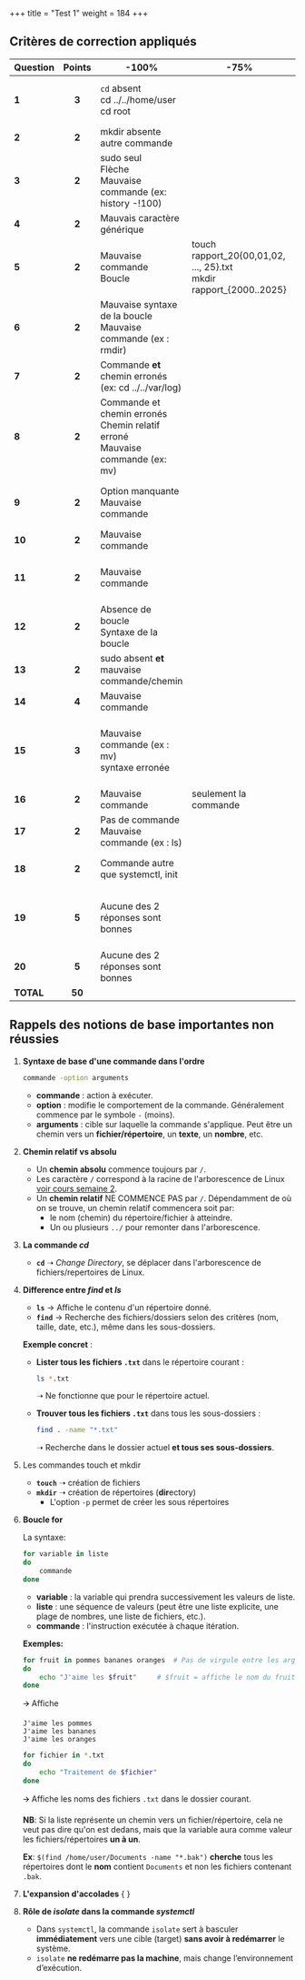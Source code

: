 +++
title = "Test 1"
weight = 184
+++

## Critères de correction appliqués

| Question | Points | -100% | -75% | -50% | -25% | Réponses |
|----------|:--------:|--------|--------|--------|--------|----------|
| **1** | **3** | `cd` absent <br>cd ../../home/user<br>cd root| | cd /home/user <br> cd /home <br>~ <br>cd /~ |  | cd ~ |
| **2** | **2** | mkdir absente <br> autre commande | | mkdir /home/user/projets/python/scripts <br> mkdir projets/python/scripts | mkdir -p /home/user/projets/python/scripts | mkdir -p projets/python/scripts |
| **3** | **2** | sudo seul <br>Flèche <br> Mauvaise commande (ex: history -!100)| | history !sudo | | !sudo <br> sud tab |
| **4** | **2** | Mauvais caractère générique | | find -name <br> pas assez de `?` | 8 `?` | ls log?????.txt <br> ls-l log?????.txt |
| **5** | **2** | Mauvaise commande<br> Boucle  | touch rapport_20{00,01,02, ..., 25}.txt <br> mkdir rapport_{2000..2025} | touch /rapport_20{00..25}<br> touch rapport_20{00..25} | Toutes les années<br> Extension manquante | touch rapport_{2000..2025}.txt <br> touch rapport_20{00..25}.txt |
| **6** | **2** | Mauvaise syntaxe de la boucle <br> Mauvaise commande (ex : rmdir) | | Mauvais chemin<br>pas reutiliser la variable | | for i in /home/user/Documents/*.bak; do rm "$i"; done |
| **7** | **2** | Commande **et** chemin erronés (ex: cd ../../var/log)| | Mauvais chemin relatif (ex: ls ../../var/log) <br>  Mauvaise commande et bon chemin (ex: cd /var/log)| | ls /var/log <br> ls -l /var/log |
| **8** | **2** | Commande et chemin erronés <br>Chemin relatif erroné<br> Mauvaise commande (ex: mv)| | cd /home/user/Documents/projets/developpement/scripts<br>cd /developpement/scripts <br>cd developpement| | cd developpement/scripts |
| **9** | **2** | Option manquante<br> Mauvaise commande | | head -15 data.csv | | head -n 15 data.csv <br> head data.csv -n 15<br>head -15 data.csv<br>head 15 data.csv |
| **10** | **2** | Mauvaise commande | | tail -n 10 data.csv <br> tail 10 data.csv| | tail data.csv | 
| **11** | **2** | Mauvaise commande | | history !-2 <br> history !49<br> history 49<br>!2| | !-2<br> !49 <br>!48 |
| **12** | **2** | Absence de boucle<br> Syntaxe de la boucle | | Mauvaise extension<br> Mauvais chemin<br> Mauvaise commande | | for i in *.log; do echo $i; done |
| **13** | **2** | sudo absent **et** mauvaise commande/chemin| | sudo absent + rm + chemin <br>sudo présent + chemin, mais mauvaise commande (ex : rmdir) | | sudo rm /etc/secret.conf |
| **14** | **4** | Mauvaise commande | | ls *.log *.txt *.csv<br>ls -name {*.log, *.txt, *.csv}| | ls *.{log,txt,csv}<br> ls *{.log,.txt,.csv}|
| **15** | **3** | Mauvaise commande (ex : mv) <br> syntaxe erronée| | syntaxe `cp` inversée<br>Toutes les années<br> copy backup_{2000 .. 2025}.tar /mnt/archives/<br>Extension manquante | | cp backup_{2000..2025}.tar /mnt/archives <br> cp backup_20{00..25}.tar /mnt/archives <br>cp backup_{2000..2025}.{b,t}ar /mnt/archives|
| **16** | **2** | Mauvaise commande |seulement la commande | Tous les noms <br> Extension manquante | Nombres impairs| mv config-{2,4,6,8,10}.txt configs/ |
| **17** | **2** | Pas de commande<br>Mauvaise commande (ex : ls) | | Mauvais chemin<br>Commande `find` sans l’option `-name`| | find /home/user/scripts -name "*.sh" |
| **18** | **2** | Commande autre que systemctl, init | | Absence d’isolate <br>Utilisation de runlevel (init)<br> Mauvaise cible| | systemctl isolate multi-user.target<br> systemctl isolate multi-user |
| **19** | **5** | Aucune des 2 réponses sont bonnes | | 1 seule des 2 réponses est bonne|  | 1. systemctl multi-user.target: requiert un redémarrage. 2. systemctl isolate multi-user.target : ne requiert pas de redémarrage|
| **20** | **5** | Aucune des 2 réponses sont bonnes |  | 1 seule des 2 réponses est bonne | | 1. touch tests/test{1..5}.log <br>2. ls tests |
| **TOTAL** | **50** | | | | | |


## Rappels des notions de base importantes non réussies

1. **Syntaxe de base d'une commande dans l'ordre**

   ```bash
   commande -option arguments
   ```

   - **commande** : action à exécuter.
   - **option** : modifie le comportement de la commande. Généralement commence par le symbole `-` (moins).
   - **arguments** : cible sur laquelle la commande s'applique. Peut être un chemin vers un **fichier/répertoire**, un **texte**, un **nombre**, etc.

2. **Chemin relatif vs absolu**

   - Un **chemin absolu** commence toujours par `/`.
   - Les caractère `/` correspond à la racine de l'arborescence de Linux [voir cours semaine 2](https://linuxh25.netlify.app/semaine2/cours/).
   - Un **chemin relatif** NE COMMENCE PAS par `/`. Dépendamment de où on se trouve, un chemin relatif commencera soit par:
      - le nom (chemin) du répertoire/fichier à atteindre.
      - Un ou plusieurs `../` pour remonter dans l'arborescence.

3. **La commande *cd***

   - **`cd`** ➝ *Change Directory*, se déplacer dans l'arborescence de fichiers/repertoires de Linux.

4. **Difference entre *find* et *ls*** 
 
   - **`ls`** → Affiche le contenu d'un répertoire donné.  
   - **`find`** → Recherche des fichiers/dossiers selon des critères (nom, taille, date, etc.), même dans les sous-dossiers.  

   **Exemple concret** :  
   - **Lister tous les fichiers `.txt`** dans le répertoire courant :  
     ```bash
     ls *.txt
     ```
     ➝ Ne fonctionne que pour le répertoire actuel. 
 
   - **Trouver tous les fichiers `.txt`** dans tous les sous-dossiers :  
     ```bash
     find . -name "*.txt"
     ```
     ➝ Recherche dans le dossier actuel **et tous ses sous-dossiers**.

5. Les commandes touch et mkdir

   - **`touch`** ➝ création de fichiers
   - **`mkdir`** ➝ création de répertoires (**dir**ectory)
      - L'option `-p` permet de créer les sous répertoires 

6. **Boucle for**

   La syntaxe:
   ```bash
   for variable in liste
   do
       commande
   done
   ```

   - **variable** : la variable qui prendra successivement les valeurs de liste.
   - **liste** : une séquence de valeurs (peut être une liste explicite, une plage de nombres, une liste de fichiers, etc.).
   - **commande** : l'instruction exécutée à chaque itération.

   **Exemples:**
   ```bash
   for fruit in pommes bananes oranges	# Pas de virgule entre les arguments
   do
       echo "J'aime les $fruit"		# $fruit = affiche le nom du fruit traité
   done
   ```
   🡪 Affiche 
   ```
   J'aime les pommes
   J'aime les bananes
   J'aime les oranges
   ```
   ```bash
   for fichier in *.txt
   do
       echo "Traitement de $fichier"
   done
   ```
   🡪 Affiche les noms des fichiers `.txt` dans le dossier courant.


   **NB**: Si la liste représente un chemin vers un fichier/répertoire, cela ne veut pas dire qu'on est dedans, mais que la variable aura comme valeur les fichiers/répertoires **un à un**.

   **Ex**: `$(find /home/user/Documents -name "*.bak")` **cherche** tous les répertoires dont le **nom** contient `Documents` et non les fichiers contenant `.bak`.


7. **L'expansion d'accolades** { }

8. **Rôle de *isolate* dans la commande *systemctl***

   - Dans `systemctl`, la commande `isolate` sert à basculer **immédiatement** vers une cible (target) **sans avoir à redémarrer** le système.
   - `isolate` **ne redémarre pas la machine**, mais change l’environnement d’exécution.
